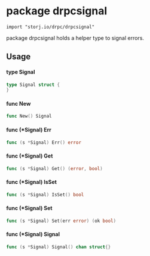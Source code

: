 # package drpcsignal

`import "storj.io/drpc/drpcsignal"`

package drpcsignal holds a helper type to signal errors.

## Usage

#### type Signal

```go
type Signal struct {
}
```


#### func  New

```go
func New() Signal
```

#### func (*Signal) Err

```go
func (s *Signal) Err() error
```

#### func (*Signal) Get

```go
func (s *Signal) Get() (error, bool)
```

#### func (*Signal) IsSet

```go
func (s *Signal) IsSet() bool
```

#### func (*Signal) Set

```go
func (s *Signal) Set(err error) (ok bool)
```

#### func (*Signal) Signal

```go
func (s *Signal) Signal() chan struct{}
```
